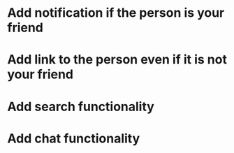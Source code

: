 # Add notification if the person is your friend

# Add link to the person even if it is not your friend

# Add search functionality

# Add chat functionality
